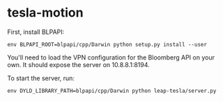 tesla-motion
============

First, install BLPAPI:

    env BLPAPI_ROOT=blpapi/cpp/Darwin python setup.py install --user

You'll need to load the VPN configuration for the Bloomberg API on your own. It
should expose the server on 10.8.8.1:8194.

To start the server, run:

    env DYLD_LIBRARY_PATH=blpapi/cpp/Darwin python leap-tesla/server.py
